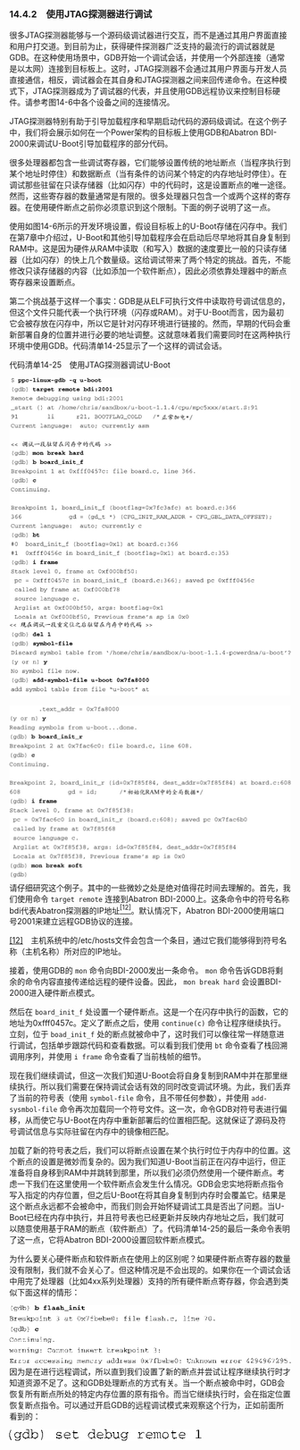 ### 14.4.2　使用JTAG探测器进行调试

很多JTAG探测器能够与一个源码级调试器进行交互，而不是通过其用户界面直接和用户打交道。到目前为止，获得硬件探测器广泛支持的最流行的调试器就是GDB。在这种使用场景中，GDB开始一个调试会话，并使用一个外部连接（通常是以太网）连接到目标板上。这时，JTAG探测器不会通过其用户界面与开发人员直接通信，相反，调试器会在其自身和JTAG探测器之间来回传递命令。在这种模式下，JTAG探测器成为了调试器的代表，并且使用GDB远程协议来控制目标硬件。请参考图14-6中各个设备之间的连接情况。

JTAG探测器特别有助于引导加载程序和早期启动代码的源码级调试。在这个例子中，我们将会展示如何在一个Power架构的目标板上使用GDB和Abatron BDI-2000来调试U-Boot引导加载程序的部分代码。

很多处理器都包含一些调试寄存器，它们能够设置传统的地址断点（当程序执行到某个地址时停住）和数据断点（当有条件的访问某个特定的内存地址时停住）。在调试那些驻留在只读存储器（比如闪存）中的代码时，这是设置断点的唯一途径。然而，这些寄存器的数量通常是有限的。很多处理器只包含一个或两个这样的寄存器。在使用硬件断点之前你必须意识到这个限制。下面的例子说明了这一点。

使用如图14-6所示的开发环境设置，假设目标板上的U-Boot存储在闪存中。我们在第7章中介绍过，U-Boot和其他引导加载程序会在启动后尽早地将其自身复制到RAM中。这是因为硬件从RAM中读取（和写入）数据的速度要比一般的只读存储器（比如闪存）的快上几个数量级。这给调试带来了两个特定的挑战。首先，不能修改只读存储器的内容（比如添加一个软件断点），因此必须依靠处理器中的断点寄存器来设置断点。

第二个挑战基于这样一个事实：GDB是从ELF可执行文件中读取符号调试信息的，但这个文件只能代表一个执行环境（闪存或RAM）。对于U-Boot而言，因为最初它会被存放在闪存中，所以它是针对闪存环境进行链接的。然而，早期的代码会重新部署自身的位置并进行必要的地址调整。这就意味着我们需要同时在这两种执行环境中使用GDB。代码清单14-25显示了一个这样的调试会话。

代码清单14-25　使用JTAG探测器调试U-Boot



![450.jpg](../images/450.jpg)


![451.jpg](../images/451.jpg)
请仔细研究这个例子。其中的一些微妙之处是绝对值得花时间去理解的。首先，我们使用命令 `target remote` 连接到Abatron BDI-2000上。这条命令中的符号名称bdi代表Abatron探测器的IP地址<a class="my_markdown" href="['#anchor1412']"><sup class="my_markdown">[12]</sup></a>。默认情况下，Abatron BDI-2000使用端口号2001来建立远程GDB协议的连接。

<a class="my_markdown" href="['#ac1412']">[12]</a>　主机系统中的/etc/hosts文件会包含一个条目，通过它我们能够得到符号名称（主机名称）所对应的IP地址。

接着，使用GDB的 `mon` 命令向BDI-2000发出一条命令。 `mon` 命令告诉GDB将剩余的命令内容直接传递给远程的硬件设备。因此， `mon break hard` 会设置BDI-2000进入硬件断点模式。

然后在 `board_init_f` 处设置一个硬件断点。这是一个在闪存中执行的函数，它的地址为0xfff0457c。定义了断点之后，使用 `continue(c)` 命令让程序继续执行。立刻，位于 `boad_init_f` 处的断点就被命中了，这时我们可以像往常一样随意进行调试，包括单步跟踪代码和查看数据。可以看到我们使用 `bt` 命令查看了栈回溯调用序列，并使用 `i frame` 命令查看了当前栈帧的细节。

现在我们继续调试，但这一次我们知道U-Boot会将自身复制到RAM中并在那里继续执行。所以我们需要在保持调试会话有效的同时改变调试环境。为此，我们丢弃了当前的符号表（使用 `symbol-file` 命令，且不带任何参数），并使用 `add-sysmbol-file` 命令再次加载同一个符号文件。这一次，命令GDB对符号表进行偏移，从而使它与U-Boot在内存中重新部署后的位置相匹配。这就保证了源码及符号调试信息与实际驻留在内存中的镜像相匹配。

加载了新的符号表之后，我们可以将断点设置在某个执行时位于内存中的位置。这个断点的设置是微妙而复杂的。因为我们知道U-Boot当前正在闪存中运行，但正准备将自身移到RAM中并跳转到那里，所以我们必须仍然使用一个硬件断点。考虑一下我们在这里使用一个软件断点会发生什么情况。GDB会忠实地将断点指令写入指定的内存位置，但之后U-Boot在将其自身复制到内存时会覆盖它。结果是这个断点永远都不会被命中，而我们则会开始怀疑调试工具是否出了问题。当U-Boot已经在内存中执行，并且符号表也已经更新并反映内存地址之后，我们就可以随意使用基于RAM的断点（软件断点）了。代码清单14-25的最后一条命令表明了这一点，它将Abatron BDI-2000设置回软件断点模式。

为什么要关心硬件断点和软件断点在使用上的区别呢？如果硬件断点寄存器的数量没有限制，我们就不会关心了。但这种情况是不会出现的。如果你在一个调试会话中用完了处理器（比如4xx系列处理器）支持的所有硬件断点寄存器，你会遇到类似下面这样的情形：



![452.png](../images/452.png)
因为是在进行远程调试，所以直到我们设置了新的断点并尝试让程序继续执行时才知道资源不足了。这和GDB处理断点的方式有关。当一个断点被命中时，GDB会恢复所有断点所处的特定内存位置的原有指令。而当它继续执行时，会在指定位置恢复断点指令。可以通过开启GDB的远程调试模式来观察这个行为，正如前面所看到的：



![453.png](../images/453.png)
